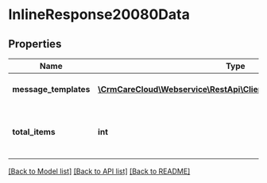 # InlineResponse20080Data

## Properties
Name | Type | Description | Notes
------------ | ------------- | ------------- | -------------
**message_templates** | [**\CrmCareCloud\Webservice\RestApi\Client\Model\MessageTemplate[]**](MessageTemplate.md) | List of all message templates. | [optional] 
**total_items** | **int** | The number of all found message templates. | [optional] 

[[Back to Model list]](../../README.md#documentation-for-models) [[Back to API list]](../../README.md#documentation-for-api-endpoints) [[Back to README]](../../README.md)

